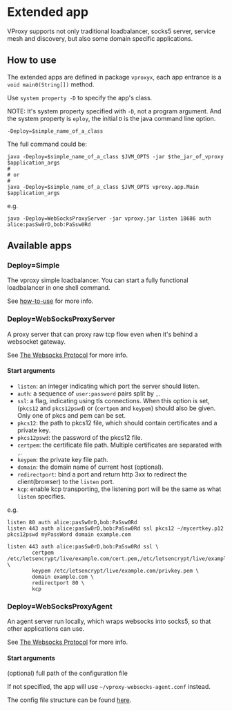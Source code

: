 # Extended app

VProxy supports not only traditional loadbalancer, socks5 server, service mesh and discovery, but also some domain specific applications.

## How to use

The extended apps are defined in package `vproxyx`, each app entrance is a `void main0(String[])` method.

Use `system property -D` to specify the app's class.

NOTE: It's system property specified with `-D`, not a program argument. And the system property is `eploy`, the initial `D` is the java command line option.

```shell
-Deploy=$simple_name_of_a_class
```

The full command could be:

```shell
java -Deploy=$simple_name_of_a_class $JVM_OPTS -jar $the_jar_of_vproxy $application_args
#
# or
#
java -Deploy=$simple_name_of_a_class $JVM_OPTS vproxy.app.Main $application_args
```

e.g.

```
java -Deploy=WebSocksProxyServer -jar vproxy.jar listen 18686 auth alice:pasSw0rD,bob:PaSsw0Rd
```

## Available apps

### Deploy=Simple

The vproxy simple loadbalancer. You can start a fully functional loadbalancer in one shell command.

See [how-to-use](https://github.com/wkgcass/vproxy/blob/master/doc/how-to-use.md) for more info.

### Deploy=WebSocksProxyServer

A proxy server that can proxy raw tcp flow even when it's behind a websocket gateway.

See [The Websocks Protocol](https://github.com/wkgcass/vproxy/blob/master/doc/websocks.md) for more info.

#### Start arguments

* `listen`: an integer indicating which port the server should listen.
* `auth`: a sequence of `user:password` pairs split by `,`.
* `ssl`: a flag, indicating using tls connections. When this option is set, (`pkcs12` and `pkcs12pswd`) or (`certpem` and `keypem`) should also be given. Only one of pkcs and pem can be set.
* `pkcs12`: the path to pkcs12 file, which should contain certificates and a private key.
* `pkcs12pswd`: the password of the pkcs12 file.
* `certpem`: the certificate file path. Multiple certificates are separated with `,`.
* `keypem`: the private key file path.
* `domain`: the domain name of current host (optional).
* `redirectport`: bind a port and return http 3xx to redirect the client(browser) to the `listen` port.
* `kcp`: enable kcp transporting, the listening port will be the same as what `listen` specifies.

e.g.

```
listen 80 auth alice:pasSw0rD,bob:PaSsw0Rd
listen 443 auth alice:pasSw0rD,bob:PaSsw0Rd ssl pkcs12 ~/mycertkey.p12 pkcs12pswd myPassWord domain example.com

listen 443 auth alice:pasSw0rD,bob:PaSsw0Rd ssl \
        certpem /etc/letsencrypt/live/example.com/cert.pem,/etc/letsencrypt/live/example.com/chain.pem \
        keypem /etc/letsencrypt/live/example.com/privkey.pem \
        domain example.com \
        redirectport 80 \
        kcp
```

### Deploy=WebSocksProxyAgent

An agent server run locally, which wraps websocks into socks5, so that other applications can use.

See [The Websocks Protocol](https://github.com/wkgcass/vproxy/blob/master/doc/websocks.md) for more info.

#### Start arguments

(optional) full path of the configuration file

If not specified, the app will use `~/vproxy-websocks-agent.conf` instead.

The config file structure can be found [here](https://github.com/wkgcass/vproxy/blob/master/src/test/resources/websocks-agent-example.conf).
